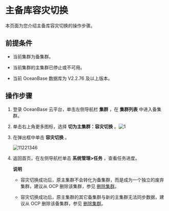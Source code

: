 主备库容灾切换 
============================

本页面为您介绍主备库容灾切换的操作步骤。

前提条件 
-------------------------

* 当前集群为备集群。

  

* 当前集群的主集群已停止或不可用。

  

* 当前 OceanBase 数据库为 V2.2.76 及以上版本。

  




操作步骤 
-------------------------

1. 登录 OceanBase 云平台，单击左侧导航栏 **集群** ，在 **集群列表** 中进入备集群。

   

2. 单击右上角更多图标，选择 **切为主集群：容灾切换** 。![1](https://help-static-aliyun-doc.aliyuncs.com/assets/img/zh-CN/5946790261/p273267.png)

   

3. 在弹出框中单击 **容灾切换** 。

   ![11221346](https://help-static-aliyun-doc.aliyuncs.com/assets/img/zh-CN/5685987361/p355763.png)
   

4. 返回首页，在左侧导航栏单击 **系统管理\>任务** ，查看任务进度。

   **说明**

   
   * 容灾切换成功后，原主集群不会转化为备集群，而是成为一个独立的废弃集群，建议从 OCP 删除该集群，参见 [删除集群](/zh-CN/3.ob-cloud-platform/4.manage-clusters/2.basic-operations/3.delete-a-cluster.md)。

     
   
   * 容灾切换成功后，原主集群的其它备集群与新的主集群无法同步数据，建议从 OCP 删除该备集群，参见 [删除集群](/zh-CN/3.ob-cloud-platform/4.manage-clusters/2.basic-operations/3.delete-a-cluster.md)。

     
   

   
   



